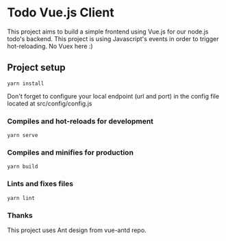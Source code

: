 # Todo Vue.js Client

This project aims to build a simple frontend using Vue.js for our node.js todo's backend. This project is using Javascript's events in order to trigger hot-reloading. No Vuex here :)

[screenshot]:https://ibb.co/8D88C7L "Screenshot"


## Project setup
```
yarn install
```

Don't forget to configure your local endpoint (url and port) in the config file located at src/config/config.js 

### Compiles and hot-reloads for development
```
yarn serve
```

### Compiles and minifies for production
```
yarn build
```

### Lints and fixes files
```
yarn lint
```

### Thanks

This project uses Ant design from vue-antd repo. 
